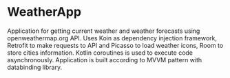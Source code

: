 # WeatherApp

Application for getting current weather and weather forecasts using openweathermap.org API. Uses Koin as dependency injection framework, Retrofit to make requests to API and Picasso to load weather icons, Room to store cities information. Kotlin coroutines is used to execute code asynchronously. Application is built according to MVVM pattern with databinding library.
